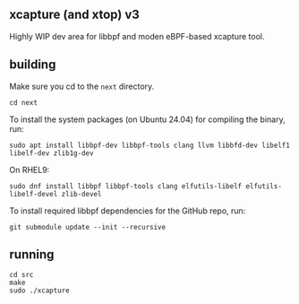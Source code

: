 ## xcapture (and xtop) v3

Highly WIP dev area for libbpf and moden eBPF-based xcapture tool.

## building

Make sure you cd to the `next` directory.

```
cd next
```

To install the system packages (on Ubuntu 24.04) for compiling the binary, run:

```
sudo apt install libbpf-dev libbpf-tools clang llvm libbfd-dev libelf1 libelf-dev zlib1g-dev
```

On RHEL9:

```
sudo dnf install libbpf libbpf-tools clang elfutils-libelf elfutils-libelf-devel zlib-devel

```


To install required libbpf dependencies for the GitHub repo, run:

```
git submodule update --init --recursive
```

## running

```
cd src
make
sudo ./xcapture
```
